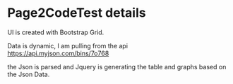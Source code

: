 # Page2CodeTest details
UI is created with Bootstrap Grid. 

Data is dynamic, I am pulling from the api https://api.myjson.com/bins/7o768

the Json is parsed and Jquery is generating the table and graphs based on the Json Data. 

